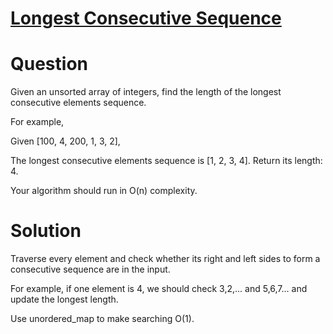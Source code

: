# [Longest Consecutive Sequence ](https://oj.leetcode.com/problems/longest-consecutive-sequence/)
# Question
Given an unsorted array of integers, find the length of the longest consecutive elements sequence.

For example,

Given [100, 4, 200, 1, 3, 2],

The longest consecutive elements sequence is [1, 2, 3, 4]. Return its length: 4.

Your algorithm should run in O(n) complexity.

# Solution

Traverse every element and check whether its right and left sides to form a consecutive sequence are in the input. 

For example, if one element is 4, we should check 3,2,... and 5,6,7... and update the longest length.

Use unordered_map to make searching O(1).